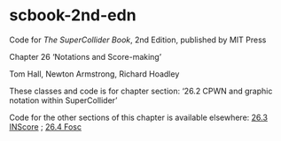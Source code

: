 # scbook-2nd-edn

Code for _The SuperCollider Book_, 2nd Edition, published by MIT Press

Chapter 26 ‘Notations and Score-making’

Tom Hall, Newton Armstrong, Richard Hoadley

These classes and code is for chapter section: ‘26.2 CPWN and graphic notation within SuperCollider’

Code for the other sections of this chapter is available elsewhere: [26.3 INScore](https://github.com/richardhoadley/inscoremit) ; [26.4 Fosc](https://github.com/n-armstrong/fosc)